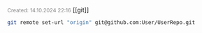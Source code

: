 <span style="font-size:12px; color:#888888;">Created: 14.10.2024 22:16</span>
[[git]]

```bash
git remote set-url "origin" git@github.com:User/UserRepo.git
```